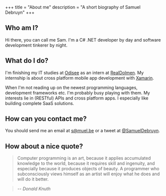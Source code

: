 +++
title = "About me"
description = "A short biography of Samuel Debruyn"
+++

## Who am I?

Hi there, you can call me Sam. I'm a C# .NET developer by day and software development tinkerer by night.

## What do I do?

I'm finishing my IT studies at [Odisee](http://www.odisee.be/Odisee/Sections/Odisee-About-us.html) as an intern at [RealDolmen](http://realdolmen.be/en). My internship is about cross platform mobile app development with [Xamarin](http://xamarin.com/).

When I'm not reading up on the newest programming languages, development frameworks etc. I'm probably busy playing with them. My interests lie in (RESTful) APIs and cross platform apps. I especially like building complete SaaS solutions.

## How can you contact me?

You should send me an email at [s@muel.be](mailto:s@muel.be) or a tweet at [@SamuelDebruyn](https://twitter.com/intent/user?screen_name=SamuelDebruyn).

## How about a nice quote?

> Computer programming is an art,
because it applies accumulated knowledge to the world,
because it requires skill and ingenuity,
and especially because it produces objects of beauty.
A programmer who subconsciously views himself as an artist
will enjoy what he does and will do it better.

> -- <cite>Donald Knuth</cite>